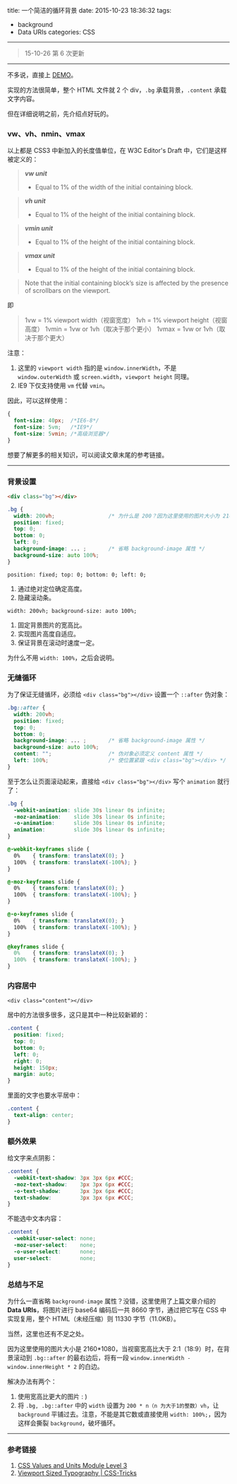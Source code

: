 title: 一个简洁的循环背景
date: 2015-10-23 18:36:32
tags:
- background
- Data URIs
categories: CSS
---

> 15-10-26 第 6 次更新

---

不多说，直接上 [DEMO](http://keyfoxth.github.io/demo/circular-background-demo.html)。

实现的方法很简单，整个 HTML 文件就 2 个 div，`.bg` 承载背景，`.content` 承载文字内容。

但在详细说明之前，先介绍点好玩的。

### vw、vh、nmin、vmax

以上都是 CSS3 中新加入的长度值单位，在 W3C Editor's Draft 中，它们是这样被定义的：

> ***vw unit***
> - Equal to 1% of the width of the initial containing block.

> ***vh unit***
> -  Equal to 1% of the height of the initial containing block.

> ***vmin unit***
> -  Equal to 1% of the height of the initial containing block.

> ***vmax unit***
> -  Equal to 1% of the height of the initial containing block.

> Note that the initial containing block’s size is affected by the presence of scrollbars on the viewport.

即

> 1vw = 1% viewport width（视窗宽度）
> 1vh = 1% viewport height（视窗高度）
> 1vmin = 1vw or 1vh（取决于那个更小）
> 1vmax = 1vw or 1vh（取决于那个更大）

<!-- more -->

注意：

1. 这里的 `viewport width` 指的是 `window.innerWidth`，不是 `window.outerWidth` 或 `screen.width`，`viewport height` 同理。
2. IE9 下仅支持使用 `vm` 代替 `vmin`。

因此，可以这样使用：

```CSS
{
  font-size: 40px;  /*IE6-8*/
  font-size: 5vm;   /*IE9*/
  font-size: 5vmin; /*高级浏览器*/
}
```

想要了解更多的相关知识，可以阅读文章末尾的参考链接。

---

### 背景设置

```HTML
<div class="bg"></div>
```

```CSS
.bg {
  width: 200vh;                 /* 为什么是 200？因为这里使用的图片大小为 2160*1080 */
  position: fixed;
  top: 0;
  bottom: 0;
  left: 0;
  background-image: ... ;       /* 省略 background-image 属性 */
  background-size: auto 100%;
}
```

`position: fixed; top: 0; bottom: 0; left: 0;`

1. 通过绝对定位确定高度。
2. 隐藏滚动条。

`width: 200vh; background-size: auto 100%;`

1. 固定背景图片的宽高比。
2. 实现图片高度自适应。
3. 保证背景在滚动时速度一定。

为什么不用 `width: 100%`，之后会说明。

### 无缝循环

为了保证无缝循环，必须给 `<div class="bg"></div>` 设置一个 `::after` 伪对象：

```CSS
.bg::after {
  width: 200vh;
  position: fixed;
  top: 0;
  bottom: 0;
  background-image: ... ;       /* 省略 background-image 属性 */
  background-size: auto 100%;
  content: "";                  /* 伪对象必须定义 content 属性 */
  left: 100%;                   /* 使位置紧跟 <div class="bg"></div> */
}
```

至于怎么让页面滚动起来，直接给 `<div class="bg"></div>` 写个 `animation` 就行了：

```CSS
.bg {
  -webkit-animation: slide 30s linear 0s infinite;
  -moz-animation:    slide 30s linear 0s infinite;
  -o-animation:      slide 30s linear 0s infinite;
  animation:         slide 30s linear 0s infinite;
}

@-webkit-keyframes slide {
  0%    { transform: translateX(0); }
  100%	{ transform: translateX(-100%); }
}

@-moz-keyframes slide {
  0%    { transform: translateX(0); }
  100%	{ transform: translateX(-100%); }
}

@-o-keyframes slide {
  0%    { transform: translateX(0); }
  100%	{ transform: translateX(-100%); }
}

@keyframes slide {
  0%    { transform: translateX(0); }
  100%	{ transform: translateX(-100%); }
}
```

### 内容居中

`<div class="content"></div>`

居中的方法很多很多，这只是其中一种比较新颖的：

```CSS
.content {
  position: fixed;
  top: 0;
  bottom: 0;
  left: 0;
  right: 0;
  height: 150px;
  margin: auto;
}
```

里面的文字也要水平居中：

```CSS
.content {
  text-align: center;
}
```

### 额外效果

给文字来点阴影：

```CSS
.content {
  -webkit-text-shadow: 3px 3px 6px #CCC;
  -moz-text-shadow:    3px 3px 6px #CCC;
  -o-text-shadow:      3px 3px 6px #CCC;
  text-shadow:         3px 3px 6px #CCC;
}
```

不能选中文本内容：

```CSS
.content {
  -webkit-user-select: none;
  -moz-user-select:    none;
  -o-user-select:      none;
  user-select:         none;
}
```

### 总结与不足

为什么一直省略 `background-image` 属性？没错，这里使用了上篇文章介绍的 **Data URIs**，将图片进行 base64 编码后一共 8660 字节，通过把它写在 CSS 中实现复用，整个 HTML（未经压缩）则 11330 字节（11.0KB）。

当然，这里也还有不足之处。

因为这里使用的图片大小是 2160\*1080，当视窗宽高比大于 2:1（18:9）时，在背景滚动到 `.bg::after` 的最右边后，将有一段 `window.innerWidth - window.innerHeight * 2` 的白边。

解决办法有两个：

1. 使用宽高比更大的图片 : )
2. 将 `.bg, .bg::after` 中的 `width` 设置为 `200 * n（n 为大于1的整数）vh`，让 `background` 平铺过去。注意，不能是其它数或直接使用 `width: 100%;`，因为这样会撕裂 `background`，破坏循环。

---

### 参考链接

1. [CSS Values and Units Module Level 3](https://drafts.csswg.org/css-values-3/#viewport-relative-lengths)
2. [Viewport Sized Typography | CSS-Tricks](https://css-tricks.com/viewport-sized-typography/)
